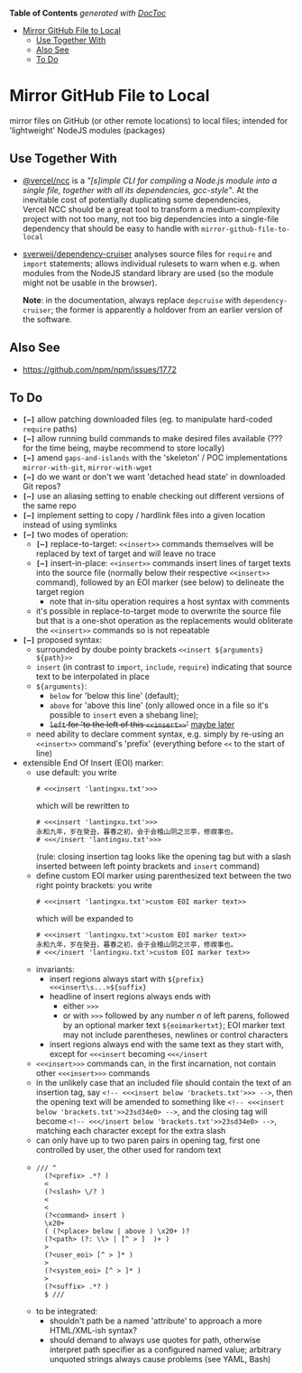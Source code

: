 <!-- START doctoc generated TOC please keep comment here to allow auto update -->
<!-- DON'T EDIT THIS SECTION, INSTEAD RE-RUN doctoc TO UPDATE -->
**Table of Contents**  *generated with [DocToc](https://github.com/thlorenz/doctoc)*

- [Mirror GitHub File to Local](#mirror-github-file-to-local)
  - [Use Together With](#use-together-with)
  - [Also See](#also-see)
  - [To Do](#to-do)

<!-- END doctoc generated TOC please keep comment here to allow auto update -->



# Mirror GitHub File to Local

mirror files on GitHub (or other remote locations) to local files; intended for 'lightweight' NodeJS
modules (packages)

## Use Together With

* [@vercel/ncc](https://github.com/vercel/ncc) is a *"[s]imple CLI for compiling a Node.js module into a
  single file, together with all its dependencies, gcc-style"*. At the inevitable cost of potentially
  duplicating some dependencies, Vercel&nbsp;NCC should be a great tool to transform a medium-complexity
  project with not too many, not too big dependencies into a single-file dependency that should be easy to
  handle with `mirror-github-file-to-local`

* [sverweij/dependency-cruiser](https://github.com/sverweij/dependency-cruiser) analyses source files for
  `require` and `import` statements; allows individual rulesets to warn when e.g. when modules from the
  NodeJS standard library are used (so the module might not be usable in the browser).

  **Note**: in the documentation, always replace `depcruise` with `dependency-cruiser`; the former is
  apparently a holdover from an earlier version of the software.

## Also See

* https://github.com/npm/npm/issues/1772


## To Do

* **`[—]`** allow patching downloaded files (eg. to manipulate hard-coded `require` paths)
* **`[—]`** allow running build commands to make desired files available (??? for the time being, maybe
  recommend to store locally)
* **`[—]`** amend `gaps-and-islands` with the 'skeleton' / POC implementations `mirror-with-git`,
  `mirror-with-wget`
* **`[—]`** do we want or don't we want 'detached head state' in downloaded Git repos?
* **`[—]`** use an aliasing setting to enable checking out different versions of the same repo
* **`[—]`** implement setting to copy / hardlink files into a given location instead of using symlinks
* **`[—]`** two modes of operation:
  * **`[—]`** replace-to-target: `<<insert>>` commands themselves will be replaced by text of target and
    will leave no trace
  * **`[—]`** insert-in-place: `<<insert>>` commands insert lines of target texts into the source file
    (normally below their respective `<<insert>>` command), followed by an EOI marker (see below) to
    delineate the target region
    * note that in-situ operation requires a host syntax with comments
  * it's possible in replace-to-target mode to overwrite the source file but that is a one-shot operation as
    the replacements would obliterate the `<<insert>>` commands so is not repeatable
* **`[—]`** proposed syntax:
  * surrounded by doube pointy brackets `<<insert ${arguments} ${path}>>`
  * `insert` (in contrast to `import`, `include`, `require`) indicating that source text to be interpolated
    in place
  * `${arguments}`:
    * `below` for 'below this line' (default);
    * `above` for 'above this line' (only allowed once in a file so it's possible to `insert` even a shebang
      line);
    * <del>`left` for 'to the left of this `<<insert>>`'</del> <ins>maybe later</ins>
  * need ability to declare comment syntax, e.g. simply by re-using an `<<insert>>` command's 'prefix'
    (everything before `<<` to the start of line)
* extensible End Of Insert (EOI) marker:
  * use default: you write
    ```
    # <<<insert 'lantingxu.txt'>>>
    ```
    which will be rewritten to
    ```
    # <<<insert 'lantingxu.txt'>>>
    永和九年，岁在癸丑，暮春之初，会于会稽山阴之兰亭，修禊事也。
    # <<</insert 'lantingxu.txt'>>>
    ```
    (rule: closing insertion tag looks like the opening tag but with a slash inserted between left pointy
    brackets and `insert` command)
  * define custom EOI marker using parenthesized text between the two right pointy brackets: you write
    ```
    # <<<insert 'lantingxu.txt'>custom EOI marker text>>
    ```
    which will be expanded to
    ```
    # <<<insert 'lantingxu.txt'>custom EOI marker text>>
    永和九年，岁在癸丑，暮春之初，会于会稽山阴之兰亭，修禊事也。
    # <<</insert 'lantingxu.txt'>custom EOI marker text>>
    ```
  * invariants:
    * insert regions always start with `${prefix}<<<insert\s...>${suffix}`
    * headline of insert regions always ends with
      * either `>>>`
      * or with `>>>` followed by any number *n* of left parens, followed by an optional marker text
        `${eoimarkertxt}`; EOI marker text may not include parentheses, newlines or control characters
    * insert regions always end with the same text as they start with, except for `<<<insert` becoming
      `<<</insert`
  * `<<<insert>>>` commands can, in the first incarnation, not contain other `<<<insert>>>` commands
  * in the unlikely case that an included file should contain the text of an insertion tag, say `<!--
    <<<insert below 'brackets.txt'>>> -->`, then the opening text will be amended to something like `<!--
    <<<insert below 'brackets.txt'>>23sd34e0> -->`, and the closing tag will become `<!-- <<</insert below
    'brackets.txt'>>23sd34e0> -->`, matching each character except for the extra slash
  * can only have up to two paren pairs in opening tag, first one controlled by user, the other used for
    random text
  * ```
    /// ^
      (?<prefix> .*? )
      <
      (?<slash> \/? )
      <
      <
      (?<command> insert )
      \x20+
      ( (?<place> below | above ) \x20+ )?
      (?<path> (?: \\> | [^ > ]  )+ )
      >
      (?<user_eoi> [^ > ]* )
      >
      (?<system_eoi> [^ > ]* )
      >
      (?<suffix> .*? )
      $ ///
    ```
  * to be integrated:
    * shouldn't path be a named 'attribute' to approach a more HTML/XML-ish syntax?
    * should demand to always use quotes for path, otherwise interpret path specifier as a configured named
      value; arbitrary unquoted strings always cause problems (see YAML, Bash)




